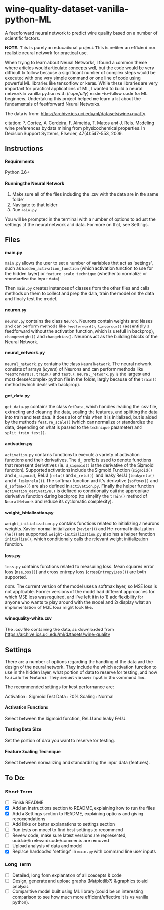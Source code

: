 # wine-quality-dataset-vanilla-python-ML
A feedforward neural network to predict wine quality based on a number of scientific factors. 

**NOTE:** This is purely an educational project. This is neither an efficient nor realistic neural network for practical use.

When trying to learn about Neural Networks, I found a common theme where articles would articulate concepts well, but the code would be very difficult to follow because a significant number of complex steps would be executed with one very simple command on one line of code using powerful ML libraries like tensorflow or keras. While these libraries are very important for practical applications of ML, I wanted to build a neural network in vanilla python with (*hopefully*) easier-to-follow code for ML beginners. Undertaking this project helped me learn a lot about the fundamentals of feedforward Neural Networks.



The data is from: https://archive.ics.uci.edu/ml/datasets/wine+quality

citation:
P. Cortez, A. Cerdeira, F. Almeida, T. Matos and J. Reis.
Modeling wine preferences by data mining from physicochemical properties. In Decision Support Systems, Elsevier, 47(4):547-553, 2009.


## Instructions
#### Requirements
Python 3.6+

#### Running the Neural Network
1. Make sure all of the files including the .csv with the data are in the same folder
2. Navigate to that folder
3. Run `main.py`

You will be prompted in the terminal with a number of options to adjust the settings of the neural network and data. For more on that, see Settings.


## Files
#### main.py
`main.py` allows the user to set a number of variables that act as 'settings', such as `hidden_activation_function` (which activation function to use for the hidden layer) or `feature_scale_technique` (whether to normalize or standardize the input data).

Then `main.py` creates instances of classes from the other files and calls methods on them to collect and prep the data, train the model on the data and finally test the model.

#### neuron.py
`neuron.py` contains the class `Neuron`. Neurons contain weights and biases and can perform methods like `feedforward()`, `linearsum()` (essentially a feedforward without the activation function, which is usefull in backprop), `changeweight()` and `changebias()`. Neurons act as the building blocks of the Neural Network.

#### neural_network.py
`neural_network.py` contains the class `NeuralNetwork`. The neural network consists of arrays (*layers*) of Neurons and can perform methods like `feedforward()`, `train()` and `test()`. `neural_network.py` is the largest and most dense/complex python file in the folder, largly because of the `train()` method (which deals with backprop).

#### get_data.py
`get_data.py` contains the class `GetData`, which handles reading the .csv file, extracting and cleaning the data, scaling the features, and splitting the data into train and test data. It does a lot of this when it is initialized, but is aided by the methods `feature_scale()` (which can normalize or standardize the data, depending on what is passed to the `technique` parameter) and `split_train_test()`.

#### activation.py
`activation.py` contains functions to execute a variety of activation functions and their derivatives. The `d_` prefix is used to denote functions that represent derivatives (ie. `d_sigmoid()` is the derivative of the Sigmoid function). Supported activations include the Sigmoid Function (`sigmoid()` and `d_sigmoid`), ReLU (`relu()` and `d_relu()`), and leaky ReLU (`leakyrelu()` and `d_leakyrelu()`). The softmax function and it's derivative (`softmax()` and `d_softmax()`) are also defined in `activation.py`. Finally the helper function `activation_derivative()` is defined to conditionally call the appropriate derivative function during backprop (to simplify the `train()` method of `NeuralNetwork` and reduce its cyclomatic complexity).

#### weight_initialization.py
`weight_initialization.py` contains functions related to initializing a neurons weights. Xavier-normal initializaion (`xavier()`) and He-normal initialization (`he()`) are supported. `weight-initialization.py` also has a helper function `initialize()`, which conditionally calls the relevant weight initialization function.

#### loss.py
`loss.py` contains functions related to measuring loss. Mean squared error loss (`mseLoss()`) and cross entropy loss (`crossEntropyLoss()`) are both supported.

*note:* The current version of the model uses a softmax layer, so MSE loss is not applicable. Former versions of the model had different approaches for which MSE loss was required, and I've left it in to 1) add flexibility for anyone who wants to play around with the model and 2) display what an implementation of MSE loss might look like.

#### winequality-white.csv
The .csv file containing the data, as downloaded from https://archive.ics.uci.edu/ml/datasets/wine+quality


## Settings
There are a number of options regarding the handling of the data and the design of the neural network. They include the which activation function to use in the hidden layer, what portion of data to reserve for testing, and how to scale the features. They are set via user input in the command line.

The recommended settings for best performance are:
  
   Activation : Sigmoid
   Test Data  : 20%
   Scaling    : Normal

#### Activation Functions
Select between the Sigmoid function, ReLU and leaky ReLU.

#### Testing Data Size
Set the portion of data you want to reserve for testing.

#### Feature Scaling Technique
Select between normalizing and standardizing the input data (features).



## To Do:
### Short Term
- [ ] Finish README
- [X] Add an Instructions section to README, explaining how to run the files
- [X] Add a Settings section to README, explaining options and giving recomendations
- [ ] Add links or better explanations to settings section
- [ ] Run tests on model to find best settings to recommend
- [ ] Reveiw code, make sure latest versions are represented, outdate/irrelevant code/comments are removed
- [ ] Upload analysis of data and model
- [X] Replace hardcoded 'settings' in `main.py` with command line user inputs

### Long Term
- [ ] Detailed, long form explanation of all concepts & code
- [ ] Design, generate and upload graphs (Matplotlib?) & graphics to aid analysis
- [ ] Comparitive model built using ML library (could be an interesting comparison to see how much more efficient/effective it is vs vanilla python).
